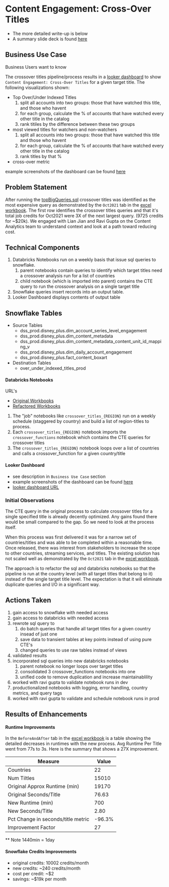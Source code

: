 
# Content Engagement: Cross-Over Titles

* The more detailed write-up is below
* A summary slide deck is found [here](SnowflakeOptimization-CrossoverTitles.pptx)

## Business Use Case
Business Users want to know 

The crossover titles pipeline/process results in a [looker dashboard](https://looker.disneystreaming.com/dashboards/534?Title=Hawkeye+%282021%29&Country=HK&Streaming+Service=disney) to show `Content Engagement: Cross-Over Titles` for a given target title. The following visualizations shown:
- Top Over/Under Indexed Titles
    1. split all accounts into two groups: those that have watched this title, and those who havent
    2. for each group, calculate the % of accounts that have watched every other title in the catalog
    3. rank titiles by the difference between these two groups
- most viewed titles for watchers and non-watchers
    1. split all accounts into two groups: those that have watched this title and those who havent
    2. for each group, calculate the % of accounts that have watched every other title in the catalog
    3. rank titles by that %
- cross-over metric

example screenshots of the dashboard can be found [here](2_Content%20Engagement%20Cross-Over%20Titles%202021-11-17T1633.pdf)


## Problem Statement
After running the [topBigQueries.sql](../topBigQueries.sql) crossover titles was identified as the most expensive query as demonstrated by the `Oct2021` tab in the [excel workbook](bigQueries-2021001-20211101.xlsx).  The first row identifies the crossover titles queries and that it's total job credits for Oct2021 were 3X of the next largest query. (9725 credits for ~$20k).  We engaged with Lian Jian and Ravi Gupta on the Content Analytics team to understand context and look at a path toward reducing cost.

## Technical Components
1. Databricks Notebooks run on a weekly basis that issue sql queries to snowflake.
   1. parent notebooks contain queries to identify which target titles need a crossover analysis run for a list of countries
   2. child notebook (which is imported into parent) contains the CTE query to run the crossover analysis on a single target title
2. Snowflake queries insert records into an output table.
3. Looker Dashboard displays contents of output table

## Snowflake Tables 
* Source Tables
  * dss_prod.disney_plus.dim_account_series_level_engagement
  * dss_prod.disney_plus.dim_content_metadata
  * dss_prod.disney_plus.dim_content_metadata_content_unit_id_mapping_v
  * dss_prod.disney_plus.dim_daily_account_engagement
  * dss_prod.disney_plus.fact_content_boxart
* Destination Tables
  * over_under_indexed_titles_prod


#### Databricks Notebooks
URL's
  * [Original Workbooks](https://dss-dsa-prod-us-east-1.cloud.databricks.com/?o=3066777196544896#folder/2874931126136494) 
  * [Refactored Workbooks](https://dss-dsa-prod-us-east-1.cloud.databricks.com/?o=3066777196544896#folder/1794774354825814)

1. The "job" notebooks like `crossover_titles_{REGION}` run on a weekly schedule (staggered by country) and build a list of region-titles to process.  
2. Each `crossover_titles_{REGION}` notebook imports the `crossover_functions` notebook which contains the CTE queries for crossover titles
3. The `crossover_titles_{REGION}` notebook loops over a list of countries and calls a crossover_function for a given country/title

#### Looker Dashboard
* see description in `Business Use Case` section
* example screenshots of the dashboard can be found [here](2_Content%20Engagement%20Cross-Over%20Titles%202021-11-17T1633.pdf)
* [looker dashboard URL](https://looker.disneystreaming.com/dashboards/534?Title=Hawkeye+%282021%29&Country=HK&Streaming+Service=disney)

### Initial Observations
The CTE query in the original process to calculate crossover titles for a single specified title is already decently optimized.  Any gains found there would be small compared to the gap.  So we need to look at the process itself.

When this process was first delivered it was for a narrow set of countries/titles and was able to be completed within a reasonable time.  Once released, there was interest from stakeholders to increase the scope to other countries, streaming services, and titles.  The existing solution has not scaled well as demonstrated by the `Oct2021` tab in the [excel workbook](./bigQueries-2021001-20211101.xlsx).  

The approach is to refactor the sql and databricks notebooks so that the pipeline is run at the country level (with all target titles that belong to it) instead of the single target title level.  The expectation is that it will eliminate duplicate queries and I/O in a significant way.

## Actions Taken
1. gain access to snowflake with needed access
2. gain access to databricks with needed access
3. rewrote sql query to
   1. do batch queries that handle all target titles for a given country insead of just one
   2. save data to transient tables at key points instead of using pure CTE's
   3. changed queries to use raw tables instead of views
4. validated results
5. incorporated sql queries into new databricks notebooks
   1. parent notebook no longer loops over target titles
   2. consolidated 3 crossover_functions notebooks into one
   3. unified code to remove duplication and increase maintainablility
6. worked with ravi gupta to validate notebook runs in dev
7. productionalized notebooks with logging, error handling, country metrics, and query tags
8. worked with ravi gupta to validate and schedule notebook runs in prod

## Results of Enhancements

#### Runtime Improvements
In the `BeforeAndAfter` tab in the [excel workbook](./bigQueries-2021001-20211101.xlsx) is a table showing the detailed decreases in runtimes with the new process.  Avg Runtime Per Title went from 77s to 3s. Here is the summary that shows a 27X improvement. 

| Measure                       | Value     |
| ---                           | ---       |
| Countries                      | 22
| Num Tiltles | 15010 |
| Original Approx Runtime (min) | 19170 |
| Original Seconds/Title	 | 76.63 |
| New Runtime (min) | 700 |
| New Seconds/Title | 2.80 |
| Pct Change in seconds/title metric	 | -96.3% |
| Improvement Factor	 | 27 |

** Note 1440min = 1day

#### Snowflake Credits Improvements
- original credits: 10002 credits/month
- new credits: ~240 credits/month
- cost per credit: ~$2
- savings: ~$19k per month
